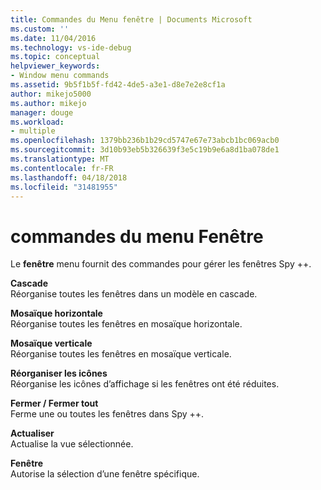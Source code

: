 ```yaml
---
title: Commandes du Menu fenêtre | Documents Microsoft
ms.custom: ''
ms.date: 11/04/2016
ms.technology: vs-ide-debug
ms.topic: conceptual
helpviewer_keywords:
- Window menu commands
ms.assetid: 9b5f1b5f-fd42-4de5-a3e1-d8e7e2e8cf1a
author: mikejo5000
ms.author: mikejo
manager: douge
ms.workload:
- multiple
ms.openlocfilehash: 1379bb236b1b29cd5747e67e73abcb1bc069acb0
ms.sourcegitcommit: 3d10b93eb5b326639f3e5c19b9e6a8d1ba078de1
ms.translationtype: MT
ms.contentlocale: fr-FR
ms.lasthandoff: 04/18/2018
ms.locfileid: "31481955"
---
```

# <a name="window-menu-commands"></a>commandes du menu Fenêtre
Le **fenêtre** menu fournit des commandes pour gérer les fenêtres Spy ++.  
  
 **Cascade**  
 Réorganise toutes les fenêtres dans un modèle en cascade.  
  
 **Mosaïque horizontale**  
 Réorganise toutes les fenêtres en mosaïque horizontale.  
  
 **Mosaïque verticale**  
 Réorganise toutes les fenêtres en mosaïque verticale.  
  
 **Réorganiser les icônes**  
 Réorganise les icônes d’affichage si les fenêtres ont été réduites.  
  
 **Fermer / Fermer tout**  
 Ferme une ou toutes les fenêtres dans Spy ++.  
  
 **Actualiser**  
 Actualise la vue sélectionnée.  
  
 **Fenêtre**  
 Autorise la sélection d’une fenêtre spécifique.